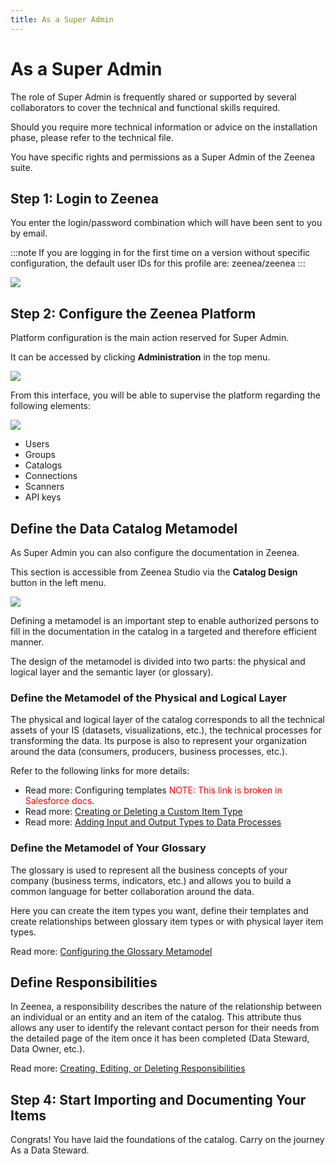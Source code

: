 ```yaml
---
title: As a Super Admin
---
```


# As a Super Admin

The role of Super Admin is frequently shared or supported by several collaborators to cover the technical and functional skills required.

Should you require more technical information or advice on the installation phase, please refer to the technical file.

You have specific rights and permissions as a Super Admin of the Zeenea suite. 

## Step 1: Login to Zeenea

You enter the login/password combination which will have been sent to you by email.

:::note
If you are logging in for the first time on a version without specific configuration, the default user IDs for this profile are: zeenea/zeenea
:::

  ![](/img/zeenea-login.png)

## Step 2: Configure the Zeenea Platform

Platform configuration is the main action reserved for Super Admin. 

It can be accessed by clicking **Administration** in the top menu.

  ![](/img/zeenea-administration.png)

From this interface, you will be able to supervise the platform regarding the following elements: 

  ![](/img/zeenea-permission-sets.png)

* Users
* Groups
* Catalogs
* Connections
* Scanners
* API keys

## Define the Data Catalog Metamodel

As Super Admin you can also configure the documentation in Zeenea. 

This section is accessible from Zeenea Studio via the **Catalog Design** button in the left menu.

  ![](/img/zeenea-catalog-design.png)

Defining a metamodel is an important step to enable authorized persons to fill in the documentation in the catalog in a targeted and therefore efficient manner.

The design of the metamodel is divided into two parts: the physical and logical layer and the semantic layer (or glossary).

### Define the Metamodel of the Physical and Logical Layer

The physical and logical layer of the catalog corresponds to all the technical assets of your IS (datasets, visualizations, etc.), the technical processes for transforming the data. Its purpose is also to represent your organization around the data (consumers, producers, business processes, etc.).

Refer to the following links for more details:

* Read more: Configuring templates <font color="red">NOTE: This link is broken in Salesforce docs.</font>
* Read more: [Creating or Deleting a Custom Item Type](./zeenea-studio-create-delete-custom-item.md)
* Read more: [Adding Input and Output Types to Data Processes](./zeenea-add-input-output-types.md)

### Define the Metamodel of Your Glossary

The glossary is used to represent all the business concepts of your company (business terms, indicators, etc.) and allows you to build a common language for better collaboration around the data.

Here you can create the item types you want, define their templates and create relationships between glossary item types or with physical layer item types.

Read more: [Configuring the Glossary Metamodel](./zeenea-studio-configure-glossary-model.md)

## Define Responsibilities

In Zeenea, a responsibility describes the nature of the relationship between an individual or an entity and an item of the catalog. This attribute thus allows any user to identify the relevant contact person for their needs from the detailed page of the item once it has been completed (Data Steward, Data Owner, etc.).

Read more: [Creating, Editing, or Deleting Responsibilities](./zeenea-studio-create-delete-responsibility.md)

## Step 4: Start Importing and Documenting Your Items

Congrats! You have laid the foundations of the catalog. Carry on the journey As a Data Steward.